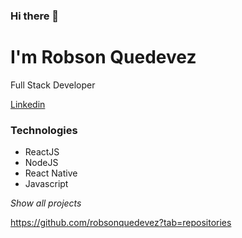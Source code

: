 ### Hi there 👋

# I'm Robson Quedevez

Full Stack Developer

[Linkedin](https://www.linkedin.com/in/robson-quedevez-de-alcantara/)

### Technologies

- ReactJS
- NodeJS
- React Native
- Javascript

_Show all projects_

https://github.com/robsonquedevez?tab=repositories
